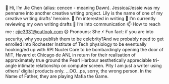 👋 Hi, I’m Jie Chen (alias: cencen - meaning Dawn). 
Jessica/Jessie was my penname into another creative writing project. Lily is the name of one of my creative writing drafts' heroine.
👀 I’m interested in writing
🌱 I’m currently reviewing my own writing drafts
💞️ I’m into communication
📫 How to reach me : cjie3331@outlook.com
😄 Pronouns: She
⚡ Fun fact: if you are into security, why you publish them to be celebrity?And we probably need to get enrolled into Rochester Institute of Tech physiology to be eventually hooking/ed up with RPI Nuclei Core to be bombardingly opening the door of MIT, Havard et Chicago de ANL in return for their realisation of approximately true ground the Pearl Harbour aesthetically appreciable tri-angle intimate relationship on computer screen. Pity I am just a writer using others' digital products only. 
 ...OO...ps, sorry, the wrong person. In the Name of Father, they are playing Mafia the Game.
<!---
lupae-cledevon/lupae-cledevon is a ✨ special ✨ repository because its `README.md` (this file) appears on your GitHub profile.
You can click the Preview link to take a look at your changes.
--->
